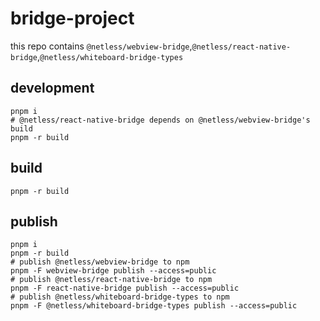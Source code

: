 # bridge-project


this repo contains `@netless/webview-bridge`,`@netless/react-native-bridge`,`@netless/whiteboard-bridge-types`

## development

```shell
pnpm i
# @netless/react-native-bridge depends on @netless/webview-bridge's build
pnpm -r build
```

## build

```shell
pnpm -r build
```

## publish

```shell
pnpm i
pnpm -r build
# publish @netless/webview-bridge to npm
pnpm -F webview-bridge publish --access=public
# publish @netless/react-native-bridge to npm
pnpm -F react-native-bridge publish --access=public
# publish @netless/whiteboard-bridge-types to npm
pnpm -F @netless/whiteboard-bridge-types publish --access=public
```